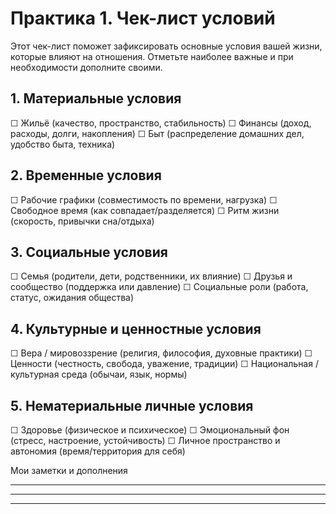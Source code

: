 # Практика 1. Чек-лист условий

Этот чек-лист поможет зафиксировать основные условия вашей жизни, которые влияют на отношения. Отметьте наиболее важные и при необходимости дополните своими.

## 1. Материальные условия

☐ Жильё (качество, пространство, стабильность)
☐ Финансы (доход, расходы, долги, накопления)
☐ Быт (распределение домашних дел, удобство быта, техника)

## 2. Временные условия

☐ Рабочие графики (совместимость по времени, нагрузка)
☐ Свободное время (как совпадает/разделяется)
☐ Ритм жизни (скорость, привычки сна/отдыха)

## 3. Социальные условия

☐ Семья (родители, дети, родственники, их влияние)
☐ Друзья и сообщество (поддержка или давление)
☐ Социальные роли (работа, статус, ожидания общества)

## 4. Культурные и ценностные условия

☐ Вера / мировоззрение (религия, философия, духовные практики)
☐ Ценности (честность, свобода, уважение, традиции)
☐ Национальная / культурная среда (обычаи, язык, нормы)

## 5. Нематериальные личные условия

☐ Здоровье (физическое и психическое)
☐ Эмоциональный фон (стресс, настроение, устойчивость)
☐ Личное пространство и автономия (время/территория для себя)

Мои заметки и дополнения
____________________________________________________________
____________________________________________________________
____________________________________________________________
